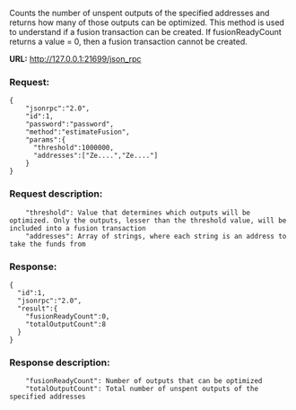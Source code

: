 Counts the number of unspent outputs of the specified addresses and returns how many of those outputs can be optimized. This method is used to understand if a fusion transaction can be created. If fusionReadyCount returns a value = 0, then a fusion transaction cannot be created.

**URL:** http://127.0.0.1:21699/json_rpc

### Request:
```
{
    "jsonrpc":"2.0",
    "id":1,
    "password":"password",
    "method":"estimateFusion",
    "params":{
      "threshold":1000000,
      "addresses":["Ze....","Ze...."]
    }
}
```

### Request description:
```
    "threshold": Value that determines which outputs will be optimized. Only the outputs, lesser than the threshold value, will be included into a fusion transaction
    "addresses": Array of strings, where each string is an address to take the funds from
```

### Response:
```
{
  "id":1,
  "jsonrpc":"2.0",
  "result":{
    "fusionReadyCount":0,
    "totalOutputCount":8
  }
}
```

### Response description:
```
    "fusionReadyCount": Number of outputs that can be optimized
    "totalOutputCount": Total number of unspent outputs of the specified addresses
```

